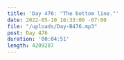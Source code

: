 ```yaml
---
title: 'Day 476: "The bottom line."'
date: 2022-05-10 16:33:00 -07:00
file: "/uploads/Day-B476.mp3"
post: Day 476
duration: '00:04:51'
length: 4209287
---
```


